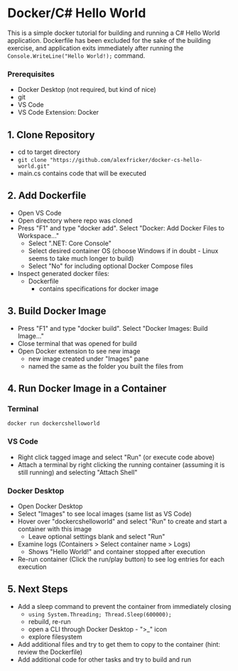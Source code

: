# Docker/C# Hello World #
This is a simple docker tutorial for building and running a C# Hello World application. Dockerfile has been excluded for the sake of the building exercise, and application exits immediately after running the `Console.WriteLine("Hello World!);` command.

### Prerequisites ###
- Docker Desktop (not required, but kind of nice)
- git
- VS Code
- VS Code Extension: Docker

## 1. Clone Repository ##
- cd to target directory
- `git clone "https://github.com/alexfricker/docker-cs-hello-world.git"`
- main.cs contains code that will be executed

## 2. Add Dockerfile ##
- Open VS Code
- Open directory where repo was cloned
- Press "F1" and type "docker add". Select "Docker: Add Docker Files to Workspace..."
    - Select ".NET: Core Console"
    - Select desired container OS (choose Windows if in doubt - Linux seems to take much longer to build)
    - Select "No" for including optional Docker Compose files
- Inspect generated docker files:
    - Dockerfile
        - contains specifications for docker image

## 3. Build Docker Image ##
- Press "F1" and type "docker build". Select "Docker Images: Build Image..."
- Close terminal that was opened for build
- Open Docker extension to see new image
    - new image created under "Images" pane
    - named the same as the folder you built the files from

## 4. Run Docker Image in a Container ##
### Terminal ###
`docker run dockercshelloworld`
### VS Code ###
- Right click tagged image and select "Run" (or execute code above)
- Attach a terminal by right clicking the running container (assuming it is still running) and selecting "Attach Shell"
### Docker Desktop ###
- Open Docker Desktop
- Select "Images" to see local images (same list as VS Code)
- Hover over "dockercshelloworld" and select "Run" to create and start a container with this image
    - Leave optional settings blank and select "Run"
- Examine logs (Containers > Select container name > Logs)
    - Shows "Hello World!" and container stopped after execution
- Re-run container (Click the run/play button) to see log entries for each execution

## 5. Next Steps ##
- Add a sleep command to prevent the container from immediately closing
    - `using System.Threading; Thread.Sleep(600000);`
    - rebuild, re-run
    - open a CLI through Docker Desktop - ">_" icon
    - explore filesystem
- Add additional files and try to get them to copy to the container (hint: review the Dockerfile)
- Add additional code for other tasks and try to build and run
